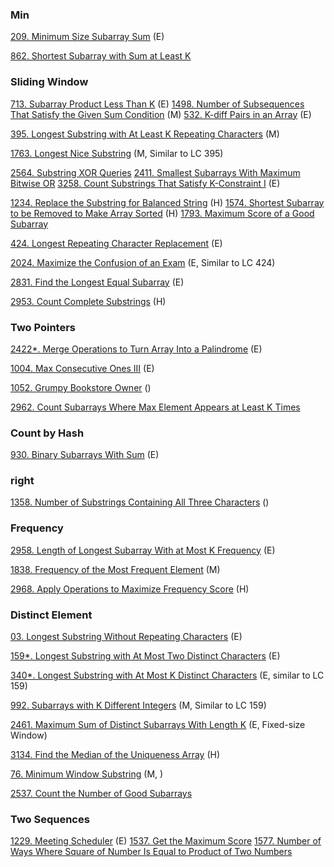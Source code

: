 
### Min 
[209. Minimum Size Subarray Sum]() (E)

[862. Shortest Subarray with Sum at Least K]() 

### Sliding Window
[713. Subarray Product Less Than K]() (E)
[1498. Number of Subsequences That Satisfy the Given Sum Condition]() (M)
[532. K-diff Pairs in an Array]() (E)



[395. Longest Substring with At Least K Repeating Characters]() (M)

[1763. Longest Nice Substring]() (M, Similar to LC 395)

[2564. Substring XOR Queries]() 
[2411. Smallest Subarrays With Maximum Bitwise OR]()
[3258. Count Substrings That Satisfy K-Constraint I]() (E)

[1234. Replace the Substring for Balanced String]() (H)
[1574. Shortest Subarray to be Removed to Make Array Sorted]() (H)
[1793. Maximum Score of a Good Subarray]()


[424. Longest Repeating Character Replacement]() (E) 

[2024. Maximize the Confusion of an Exam]() (E, Similar to LC 424)

[2831. Find the Longest Equal Subarray]() (E)

[2953. Count Complete Substrings](https://github.com/tatadyj/leetcode/tree/main/2953.count-complete-substrings) (H)

### Two Pointers

[2422*. Merge Operations to Turn Array Into a Palindrome]() (E)


[1004. Max Consecutive Ones III]() (E)

[1052. Grumpy Bookstore Owner]() ()


[2962. Count Subarrays Where Max Element Appears at Least K Times]() 

### Count by Hash
[930. Binary Subarrays With Sum]() (E)


### right
[1358. Number of Substrings Containing All Three Characters]() ()


### Frequency


[2958. Length of Longest Subarray With at Most K Frequency](https://github.com/tatadyj/leetcode/tree/main/2958.length-of-longest-subarray-with-at-most-k-frequency) (E)

[1838. Frequency of the Most Frequent Element](https://github.com/tatadyj/leetcode/tree/main/1838.frequency-of-the-most-frequent-element) (M)

[2968. Apply Operations to Maximize Frequency Score](https://github.com/tatadyj/leetcode/tree/main/2968.apply-operations-to-maximize-frequency-score) (H)

### Distinct Element 

[03. Longest Substring Without Repeating Characters](https://github.com/tatadyj/leetcode/tree/main/3.longest-substring-without-repeating-characters) (E)

[159*. Longest Substring with At Most Two Distinct Characters](https://github.com/tatadyj/leetcode/tree/main/159.longest-substring-with-at-most-two-distinct-characters) (E) 

[340*. Longest Substring with At Most K Distinct Characters](https://github.com/tatadyj/leetcode/tree/main/340.longest-substring-with-at-most-k-distinct-characters) (E, similar to LC 159)

[992. Subarrays with K Different Integers](https://github.com/tatadyj/leetcode/tree/main/992.subarrays-with-k-different-integers) (M, Similar to LC 159) 

[2461. Maximum Sum of Distinct Subarrays With Length K](https://github.com/tatadyj/leetcode/tree/main/2461.maximum-sum-of-distinct-subarrays-with-length-k) (E, Fixed-size Window) 

[3134. Find the Median of the Uniqueness Array](https://github.com/tatadyj/leetcode/tree/main/3134.find-the-median-of-the-uniqueness-array) (H)

[76. Minimum Window Substring]() (M, )

[2537. Count the Number of Good Subarrays]() 


### Two Sequences
[1229. Meeting Scheduler]() (E)
[1537. Get the Maximum Score]() 
[1577. Number of Ways Where Square of Number Is Equal to Product of Two Numbers]() 
